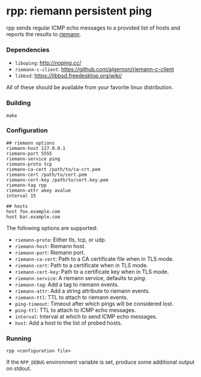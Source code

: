 rpp: riemann persistent ping
============================

rpp sends regular ICMP echo messages to a provided list of hosts and
reports the results to [riemann](http://riemann.io).

### Dependencies

- `liboping`: http://noping.cc/
- `riemann-c-client`: https://github.com/algernon/riemann-c-client
- `libbsd`: https://libbsd.freedesktop.org/wiki/

All of these should be available from your favorite linux distribution.

### Building

```
make
```

### Configuration

```
## riemann options
riemann-host 127.0.0.1
riemann-port 5555
riemann-service ping
riemann-proto tcp
riemann-ca-cert /path/to/ca-crt.pem
riemann-cert /path/to/cert.pem
riemann-cert-key /path/to/cert.key.pem
riemann-tag rpp
riemann-attr akey avalue
interval 15

## hosts
host foo.example.com
host bar.example.com
```

The following options are supported:

- `riemann-proto`: Either tls, tcp, or udp.
- `riemann-host`: Riemann host.
- `riemann-port`: Riemann port.
- `riemann-ca-cert`: Path to a CA certificate file when in TLS mode.
- `riemann-cert`: Path to a certificate when in TLS mode.
- `riemann-cert-key`: Path to a certificate key when in TLS mode.
- `riemann-service`: A riemann service, defaults to *ping*.
- `riemann-tag`: Add a tag to riemann events.
- `riemann-attr`: Add a string attribute to riemann events.
- `riemann-ttl`: TTL to attach to riemann events.
- `ping-timeout`: Timeout after which pings will be considered lost.
- `ping-ttl`: TTL to attach to ICMP echo messages.
- `interval`: Interval at which to send ICMP echo messages.
- `host`: Add a host to the list of probed hosts.


### Running

```
rpp <configuration file>
```

If the `RPP_DEBUG` environment variable is set, produce some additional output
on stdout.
